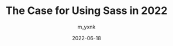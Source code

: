 ---
author: m_yxnk
date: 2022-06-18
draft: true
permalink: false
tags:
  - css
  - preprocessors
target_url: https://blog.mayank.co/the-case-for-using-sass-in-2022
title: The Case for Using Sass in 2022
---